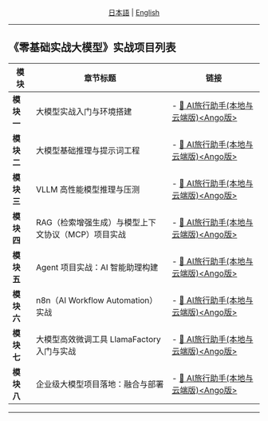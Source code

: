 <p align="center">
  <!-- Keep these links. Translations will automatically update with the README. -->
  <a href="https://www.readme-i18n.com/FlyAIBox/LLM-101?lang=ja">日本語</a> |  
  <a href="https://www.readme-i18n.com/FlyAIBox/LLM-101?lang=eh">English</a>
</p>

<hr/>

## 《零基础实战大模型》实战项目列表

| **模块**   | **章节标题**                                       | 链接                                                         |
| ---------- | -------------------------------------------------- | ------------------------------------------------------------ |
| **模块一** | 大模型实战入门与环境搭建                           | \- [🛫 AI旅行助手(本地与云端版)<Ango版>](agent/ango/ai_travel_agent) |
| **模块二** | 大模型基础推理与提示词工程                         | \- [🛫 AI旅行助手(本地与云端版)<Ango版>](agent/ango/ai_travel_agent) |
| **模块三** | VLLM 高性能模型推理与压测                          | \- [🛫 AI旅行助手(本地与云端版)<Ango版>](agent/ango/ai_travel_agent) |
| **模块四** | RAG（检索增强生成）与模型上下文协议（MCP）项目实战 | \- [🛫 AI旅行助手(本地与云端版)<Ango版>](agent/ango/ai_travel_agent) |
| **模块五** | Agent 项目实战：AI 智能助理构建                    | \- [🛫 AI旅行助手(本地与云端版)<Ango版>](agent/ango/ai_travel_agent) |
| **模块六** | n8n（AI Workflow Automation）实战                  | \- [🛫 AI旅行助手(本地与云端版)<Ango版>](agent/ango/ai_travel_agent) |
| **模块七** | 大模型高效微调工具 LlamaFactory 入门与实战         | \- [🛫 AI旅行助手(本地与云端版)<Ango版>](agent/ango/ai_travel_agent) |
| **模块八** | 企业级大模型项目落地：融合与部署                   | \- [🛫 AI旅行助手(本地与云端版)<Ango版>](agent/ango/ai_travel_agent) |

------




